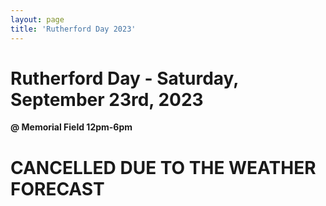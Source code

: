 ```yaml
---
layout: page
title: 'Rutherford Day 2023'
---
```


# Rutherford Day - Saturday, September 23rd, 2023

**@ Memorial Field 12pm-6pm**

# CANCELLED DUE TO THE WEATHER FORECAST
